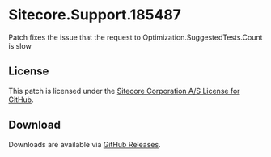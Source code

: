 # Sitecore.Support.185487
Patch fixes the issue that the request to Optimization.SuggestedTests.Count is slow

## License  
This patch is licensed under the [Sitecore Corporation A/S License for GitHub](https://github.com/sitecoresupport/Sitecore.Support.185487/blob/master/LICENSE).  

## Download  
Downloads are available via [GitHub Releases](https://github.com/sitecoresupport/Sitecore.Support.185487/releases).  
